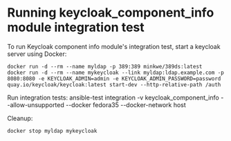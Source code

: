 <!--
Copyright (c) Ansible Project
GNU General Public License v3.0+ (see LICENSES/GPL-3.0-or-later.txt or https://www.gnu.org/licenses/gpl-3.0.txt)
SPDX-License-Identifier: GPL-3.0-or-later
-->
# Running keycloak_component_info module integration test

To run Keycloak component info module's integration test, start a keycloak server using Docker:

    docker run -d --rm --name myldap -p 389:389 minkwe/389ds:latest
    docker run -d --rm --name mykeycloak --link myldap:ldap.example.com -p 8080:8080 -e KEYCLOAK_ADMIN=admin -e KEYCLOAK_ADMIN_PASSWORD=password quay.io/keycloak/keycloak:latest start-dev --http-relative-path /auth

Run integration tests:
    ansible-test integration -v keycloak_component_info --allow-unsupported --docker fedora35 --docker-network host

Cleanup:

    docker stop myldap mykeycloak
